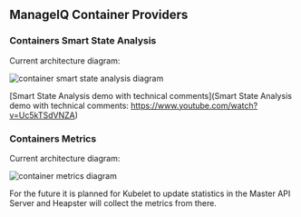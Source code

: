 ## ManageIQ Container Providers

### Containers Smart State Analysis

Current architecture diagram:

![container smart state analysis diagram](/images/containers-ssa.png "container smart state analysis")

[Smart State Analysis demo with technical comments](Smart State Analysis demo with technical comments: https://www.youtube.com/watch?v=Uc5kTSdVNZA)

### Containers Metrics

Current architecture diagram:

![container metrics diagram](/images/containers-metrics.png "container metrics")

For the future it is planned for Kubelet to update statistics in the Master API Server and Heapster will collect the metrics from there.

